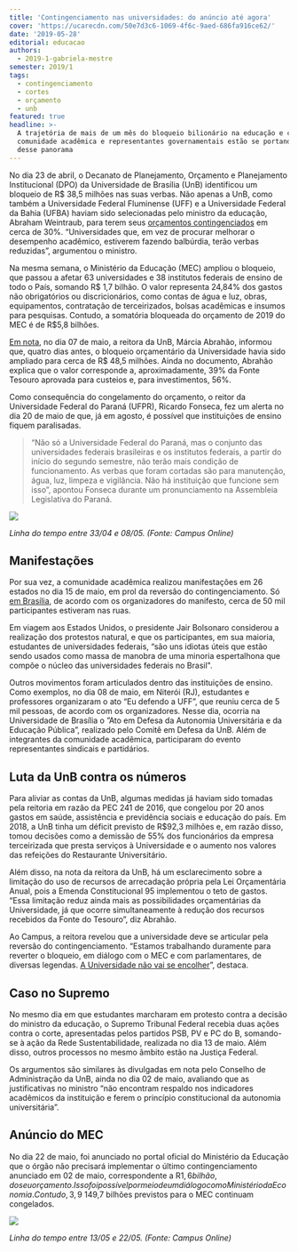 ```yaml
---
title: 'Contingenciamento nas universidades: do anúncio até agora'
cover: 'https://ucarecdn.com/50e7d3c6-1069-4f6c-9aed-686fa916ce62/'
date: '2019-05-28'
editorial: educacao
authors:
  - 2019-1-gabriela-mestre
semester: 2019/1
tags:
  - contingenciamento
  - cortes
  - orçamento
  - unb
featured: true
headline: >-
  A trajetória de mais de um mês do bloqueio bilionário na educação e como a
  comunidade acadêmica e representantes governamentais estão se portando diante
  desse panorama
---
```





No dia 23 de abril, o Decanato de Planejamento, Orçamento e Planejamento Institucional (DPO) da Universidade de Brasília (UnB) identificou um bloqueio de R$ 38,5 milhões nas suas verbas. Não apenas a UnB, como também a Universidade Federal Fluminense (UFF) e a Universidade Federal da Bahia (UFBA) haviam sido selecionadas pelo ministro da educação, Abraham Weintraub, para terem seus [orçamentos contingenciados](https://twitter.com/campusitounb/status/1123195153508970496) em cerca de 30%. “Universidades que, em vez de procurar melhorar o desempenho acadêmico, estiverem fazendo balbúrdia, terão verbas reduzidas”, argumentou o ministro.

Na mesma semana, o Ministério da Educação (MEC) ampliou o bloqueio, que passou a afetar 63 universidades e 38 institutos federais de ensino de todo o País, somando R$ 1,7 bilhão. O valor representa 24,84% dos gastos não obrigatórios ou discricionários, como contas de água e luz, obras, equipamentos, contratação de terceirizados, bolsas acadêmicas e insumos para pesquisas. Contudo, a somatória bloqueada do orçamento de 2019 do MEC é de R$5,8 bilhões.

[Em nota](https://twitter.com/campusitounb/status/1125759682122067975), no dia 07 de maio, a reitora da UnB, Márcia Abrahão, informou que, quatro dias antes, o bloqueio orçamentário da Universidade havia sido ampliado para cerca de R$ 48,5 milhões. Ainda no documento, Abrahão explica que o valor corresponde a, aproximadamente, 39% da Fonte Tesouro aprovada para custeios e, para investimentos, 56%.

Como consequência do congelamento do orçamento, o reitor da Universidade Federal do Paraná (UFPR), Ricardo Fonseca, fez um alerta no dia 20 de maio de que, já em agosto, é possível que instituições de ensino fiquem paralisadas. 

> “Não só a Universidade Federal do Paraná, mas o conjunto das universidades federais brasileiras e os institutos federais, a partir do início do segundo semestre, não terão mais condição de funcionamento. As verbas que foram cortadas são para manutenção, água, luz, limpeza e vigilância. Não há instituição que funcione sem isso”, apontou Fonseca durante um pronunciamento na Assembleia Legislativa do Paraná.

![](https://ucarecdn.com/de5d6f85-3306-4a95-ab09-aa40f520d650/)

_Linha do tempo entre 33/04 e 08/05. (Fonte: Campus Online)_

## Manifestações

Por sua vez, a comunidade acadêmica realizou manifestações em 26 estados no dia 15 de maio, em prol da reversão do contingenciamento. Só [em Brasília](https://campus.fac.unb.br/materias/2019-05-15-sociedade-brasileira-e-parlamentares-agem-em-favor-da-educacao-publica-neste-15-de-maio/), de acordo com os organizadores do manifesto, cerca de 50 mil participantes estiveram nas ruas. 

Em viagem aos Estados Unidos, o presidente Jair Bolsonaro considerou a realização dos protestos natural, e que os participantes, em sua maioria, estudantes de universidades federais, “são uns idiotas úteis que estão sendo usados como massa de manobra de uma minoria espertalhona que compõe o núcleo das universidades federais no Brasil".

Outros movimentos foram articulados dentro das instituições de ensino. Como exemplos, no dia 08 de maio, em Niterói (RJ), estudantes e professores organizaram o ato “Eu defendo a UFF”, que reuniu cerca de 5 mil pessoas, de acordo com os organizadores. Nesse dia, ocorria na Universidade de Brasília o ”Ato em Defesa da Autonomia Universitária e da Educação Pública”, realizado pelo Comitê em Defesa da UnB. Além de integrantes da comunidade acadêmica, participaram do evento representantes sindicais e partidários. 

## Luta da UnB contra os números

Para aliviar as contas da UnB, algumas medidas já haviam sido tomadas pela reitoria em razão da PEC 241 de 2016, que congelou por 20 anos gastos em saúde, assistência e previdência sociais e educação do país. Em 2018, a UnB tinha um déficit previsto de R$92,3 milhões e, em razão disso, tomou decisões como a demissão de 55% dos funcionários da empresa terceirizada que presta serviços à Universidade e o aumento nos valores das refeições do Restaurante Universitário.

Além disso, na nota da reitora da UnB, há um esclarecimento sobre a limitação do uso de recursos de arrecadação própria pela Lei Orçamentária Anual, pois a Emenda Constitucional 95 implementou o teto de gastos. “Essa limitação reduz ainda mais as possibilidades orçamentárias da Universidade, já que ocorre simultaneamente à redução dos recursos recebidos da Fonte do Tesouro”, diz Abrahão.

Ao Campus, a reitora revelou que a universidade deve se articular pela reversão do contingenciamento. “Estamos trabalhando duramente para reverter o bloqueio, em diálogo com o MEC e com parlamentares, de diversas legendas. [A Universidade não vai se encolher](https://campus.fac.unb.br/materias/2019-05-09-a-universidade-nao-vai-se-encolher-carta-da-reitora-a-unb/)”, destaca.

## Caso no Supremo

No mesmo dia em que estudantes marcharam em protesto contra a decisão do ministro da educação, o Supremo Tribunal Federal recebia duas ações contra o corte, apresentadas pelos partidos PSB, PV e PC do B, somando-se à ação da Rede Sustentabilidade, realizada no dia 13 de maio. Além disso, outros processos no mesmo âmbito estão na Justiça Federal. 

Os argumentos são similares às divulgadas em nota pelo Conselho de Administração da UnB, ainda no dia 02 de maio, avaliando que as justificativas no ministro “não encontram respaldo nos indicadores acadêmicos da instituição e ferem o princípio constitucional da autonomia universitária”.

## Anúncio do MEC

No dia 22 de maio, foi anunciado no portal oficial do Ministério da Educação que o órgão não precisará implementar o último contingenciamento anunciado em 02 de maio, correspondente a R$1,6 bilhão, do seu orçamento. Isso foi possível por meio de um diálogo com o Ministério da Economia. Contudo, 3,9% do orçamento de R$ 149,7 bilhões previstos para o MEC continuam congelados.

![](https://ucarecdn.com/e24a3ee9-a5f5-4ca2-aa48-f2384477d130/)

_Linha do tempo entre 13/05 e 22/05. (Fonte: Campus Online)_
